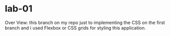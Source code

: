 # lab-01
Over View:
this branch on my repo just to implementing the CSS on the first branch 
and i used Flexbox or CSS grids for styling this application.